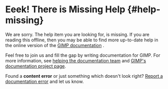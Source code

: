 # Eeek! There is Missing Help {#help-missing}

We are sorry. The help item you are looking for, is missing. If you are
reading this offline, then you may be able to find more up-to-date help
in the online version of the [GIMP
documentation](https://docs.gimp.org/en) .

Feel free to join us and fill the gap by writing documentation for GIMP.
For more information, see [helping the documentation
team](https://docs.gimp.org/help.html) and [GIMP\'s documentation
project page](https://docs.gimp.org/).

Found a **content error** or just something which doesn\'t look right?
[Report a documentation
error](https://gitlab.gnome.org/GNOME/gimp-help/issues) and let us know.
